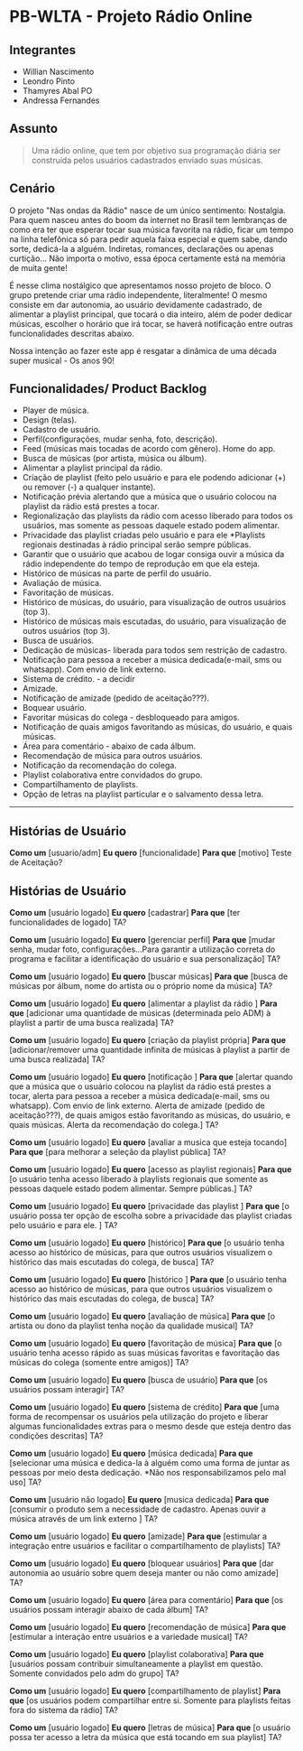 # PB-WLTA - Projeto Rádio Online

## Integrantes
- Willian Nascimento
- Leondro Pinto
- Thamyres Abal PO
- Andressa Fernandes

## Assunto
> Uma rádio online, que tem por objetivo sua programação diária ser construída pelos usuários cadastrados enviado suas músicas.

## Cenário

O projeto "Nas ondas da Rádio" nasce de um único sentimento: Nostalgia. Para quem nasceu antes do boom da internet no Brasil tem lembranças de como era ter que esperar tocar sua música favorita na rádio, ficar um tempo na linha telefônica só para pedir aquela faixa especial e quem sabe, dando sorte, dedicá-la a alguém. Indiretas, romances, declarações ou apenas curtição... Não importa o motivo, essa época certamente está na memória de muita gente!

É nesse clima nostálgico que apresentamos nosso projeto de bloco. O grupo pretende criar uma rádio independente, literalmente! O mesmo consiste em dar autonomia, ao usuário devidamente cadastrado, de alimentar a playlist principal, que tocará o dia inteiro, além de poder dedicar músicas, escolher o horário que irá tocar, se haverá notificação entre outras funcionalidades  descritas abaixo. 

Nossa intenção ao fazer este app é resgatar a dinâmica de uma década super musical - Os anos 90! 

## Funcionalidades/ Product Backlog
- Player de música.
- Design (telas).
- Cadastro de usuário.
- Perfil(configurações, mudar senha, foto, descrição).
- Feed (músicas mais tocadas de acordo com gênero). Home do app.
- Busca de músicas (por artista, música ou álbum).
- Alimentar a playlist principal da rádio.
- Criação de playlist (feito pelo usuário e para ele podendo adicionar (+) ou remover (-) a qualquer instante).
- Notificação prévia alertando que a música que o usuário colocou na playlist da rádio está prestes a tocar.
- Regionalização das playlists da rádio com acesso liberado para todos os usuários, mas somente as pessoas daquele estado podem alimentar.
- Privacidade das playlist criadas pelo usuário e para ele *Playlists regionais destinadas à rádio principal serão sempre públicas.
- Garantir que o usuário que acabou de logar consiga ouvir a música da rádio independente do tempo de reprodução em que ela esteja.
- Histórico de músicas na parte de perfil do usuário.
- Avaliação de música.
- Favoritação de músicas.
- Histórico de músicas, do usuário, para visualização de outros usuários (top 3).
- Histórico de músicas mais escutadas, do usuário, para visualização de outros usuários (top 3).
- Busca de usuários.
- Dedicação de músicas- liberada para todos sem restrição de cadastro.
- Notificação para pessoa a receber a música dedicada(e-mail, sms ou whatsapp). Com envio de link externo.
- Sistema de crédito. - a decidir  
- Amizade.
- Notificação de amizade (pedido de aceitação???).
- Boquear usuário.
- Favoritar músicas do colega - desbloqueado para amigos.
- Notificação de quais amigos favoritando as músicas, do usuário, e quais músicas.
- Área para comentário - abaixo de cada álbum.
- Recomendação de música para outros usuários.
- Notificação da recomendação do colega.
- Playlist colaborativa entre convidados do grupo.
- Compartilhamento de playlists.
- Opção de letras na playlist particular e o salvamento dessa letra.

----------------------------------------------

## Histórias de Usuário

**Como um** [usuario/adm]
**Eu quero** [funcionalidade]
**Para que** [motivo]
Teste de Aceitação?

## Histórias de Usuário

**Como um** [usuário logado]
**Eu quero** [cadastrar]
**Para que** [ter funcionalidades de logado]
TA?

**Como um** [usuário logado]
**Eu quero** [gerenciar perfil]
**Para que** [mudar senha, mudar foto, configurações...Para garantir a utilização correta do programa e facilitar a identificação do usuário e sua personalização]
TA?

**Como um** [usuário logado]
**Eu quero** [buscar músicas]
**Para que** [busca de músicas por álbum, nome do artista ou o próprio nome da música]
TA?

**Como um** [usuário logado]
**Eu quero** [alimentar a playlist da rádio ]
**Para que** [adicionar uma quantidade de músicas (determinada pelo ADM) à playlist a partir de uma busca realizada]
TA?

**Como um** [usuário logado]
**Eu quero** [criação da playlist própria]
**Para que** [adicionar/remover uma quantidade infinita de músicas à playlist a partir de uma busca realizada]
TA?

**Como um** [usuário logado]
**Eu quero** [notificação ]
**Para que** [alertar quando que a música que o usuário colocou na playlist da rádio está prestes a tocar, alerta para pessoa a receber a música dedicada(e-mail, sms ou whatsapp). Com envio de link externo. Alerta de amizade (pedido de aceitação???), de quais amigos estão favoritando as músicas, do usuário, e quais músicas. Alerta da recomendação do colega.]
TA?

**Como um** [usuário logado]
**Eu quero** [avaliar a musica que esteja tocando]
**Para que** [para melhorar a seleção da playlist pública]
TA?

**Como um** [usuário logado]
**Eu quero** [acesso as playlist regionais]
**Para que** [o usuário tenha acesso liberado à playlists regionais que  somente as pessoas daquele estado podem alimentar. Sempre públicas.]
TA?

**Como um** [usuário logado]
**Eu quero** [privacidade das playlist ]
**Para que** [o usuário possa ter opção de escolha sobre a privacidade das playlist criadas pelo usuário e para ele. ]
TA?

**Como um** [usuário logado]
**Eu quero** [histórico]
**Para que** [o usuário tenha acesso ao histórico de músicas, para que outros usuários visualizem o histórico das mais escutadas do colega, de busca]
TA?

**Como um** [usuário logado]
**Eu quero** [histórico ]
**Para que** [o usuário tenha acesso ao histórico de músicas, para que outros usuários visualizem o histórico das mais escutadas do colega, de busca]
TA?

**Como um** [usuário logado]
**Eu quero** [avaliação de música]
**Para que** [o artista ou dono da playlist tenha noção da qualidade musical]
TA?

**Como um** [usuário logado]
**Eu quero** [favoritação de música]
**Para que** [o usuário tenha acesso rápido as suas músicas favoritas e favoritação das músicas do colega (somente entre amigos)]
TA?

**Como um** [usuário logado]
**Eu quero** [busca de usuário]
**Para que** [os usuários possam interagir]
TA?

**Como um** [usuário logado]
**Eu quero** [sistema de crédito]
**Para que** [uma forma de recompensar os usuários pela utilização do projeto e liberar algumas funcionalidades extras para o mesmo desde que esteja dentro das condições descritas]
TA?

**Como um** [usuário logado]
**Eu quero** [música dedicada]
**Para que** [selecionar uma música e dedica-la à alguém como uma forma de juntar as pessoas por meio desta dedicação. *Não nos responsabilizamos pelo mal uso]
TA?

**Como um** [usuário não logado]
**Eu quero** [musica dedicada]
**Para que** [consumir o produto sem a necessidade de cadastro. Apenas ouvir a música através de um link externo ]
TA?

**Como um** [usuário logado]
**Eu quero** [amizade]
**Para que** [estimular a integração entre usuários e facilitar o compartilhamento de playlists]
TA?

**Como um** [usuário logado]
**Eu quero** [bloquear usuários]
**Para que** [dar autonomia ao usuário sobre quem deseja manter ou não como amizade]
TA?

**Como um** [usuário logado]
**Eu quero** [área para comentário]
**Para que** [os usuários possam interagir abaixo de cada álbum]
TA?

**Como um** [usuário logado]
**Eu quero** [recomendação de música]
**Para que** [estimular a interação entre usuários e a variedade musical]
TA?

**Como um** [usuário logado]
**Eu quero** [playlist colaborativa]
**Para que** [usuários possam contribuir simultaneamente a playlist em questão. Somente convidados pelo adm do grupo]
TA?

**Como um** [usuário logado]
**Eu quero** [compartilhamento de playlist]
**Para que** [os usuários podem compartilhar entre si. Somente para playlists feitas fora do sistema da rádio]
TA?

**Como um** [usuário logado]
**Eu quero** [letras de música]
**Para que** [o usuário possa ter acesso a letra da música que está tocando em sua playlist]
TA?
